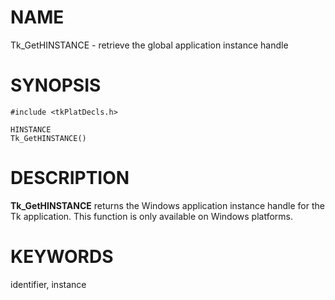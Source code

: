 # NAME

Tk_GetHINSTANCE - retrieve the global application instance handle

# SYNOPSIS

    #include <tkPlatDecls.h>

    HINSTANCE
    Tk_GetHINSTANCE()

# DESCRIPTION

**Tk_GetHINSTANCE** returns the Windows application instance handle for
the Tk application. This function is only available on Windows
platforms.

# KEYWORDS

identifier, instance
